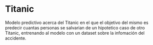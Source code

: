 # Titanic
Modelo predictivo acerca del Titanic en el que el objetivo del mismo es predecir cuantas personas se salvarian de un hipotetico caso de otro Titanic, entrenando al modelo con un dataset sobre la infomación del accidente.
